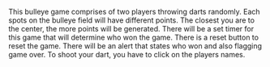 This bulleye game comprises of two players throwing darts randomly. 
Each spots on the bulleye field will have different points. The closest you are to the center, the more points will be generated. 
There will be a set timer for this game that will determine who won the game.
There is a reset button to reset the game. 
There will be an alert that states who won and also flagging game over.
To shoot your dart, you have to click on the players names.